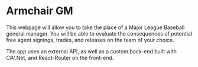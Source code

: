 # Armchair GM

This webpage will allow you to take the place of a Major League Baseball general manager. You will be able to evaluate the consequences of potential free agent signings, trades, and releases on the team of your choice.

The app uses an external API, as well as a custom back-end built with C#/.Net, and React-Router on the front-end. 
